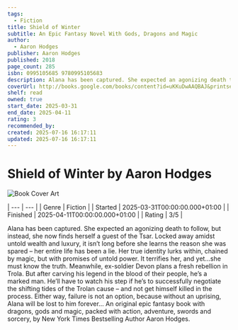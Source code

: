 ```yaml
---
tags:
  - Fiction
title: Shield of Winter
subtitle: An Epic Fantasy Novel With Gods, Dragons and Magic
author:
  - Aaron Hodges
publisher: Aaron Hodges
published: 2018
page_count: 285
isbn: 0995105685 9780995105683
description: Alana has been captured. She expected an agonizing death to follow, but instead, she now finds herself a guest of the Tsar. Locked away amidst untold wealth and luxury, it isn’t long before she learns the reason she was spared – her entire life has been a lie. Her true identity lurks within, chained by magic, but with promises of untold power. It terrifies her, and yet…she must know the truth. Meanwhile, ex-soldier Devon plans a fresh rebellion in Trola. But after carving his legend in the blood of their people, he’s a marked man. He’ll have to watch his step if he’s to successfully negotiate the shifting tides of the Trolan cause – and not get himself killed in the process. Either way, failure is not an option, because without an uprising, Alana will be lost to him forever… An original epic fantasy book with dragons, gods and magic, packed with action, adventure, swords and sorcery, by New York Times Bestselling Author Aaron Hodges.
coverUrl: http://books.google.com/books/content?id=uKKuDwAAQBAJ&printsec=frontcover&img=1&zoom=1&source=gbs_api
shelf: read
owned: true
start_date: 2025-03-31
end_date: 2025-04-11
rating: 3
recommended_by: 
created: 2025-07-16 16:17:11
updated: 2025-07-16 16:17:11
---
```


# Shield of Winter by Aaron Hodges

![Book Cover Art](http://books.google.com/books/content?id=uKKuDwAAQBAJ&printsec=frontcover&img=1&zoom=1&source=gbs_api)


| --- | --- |
| Genre | Fiction |
| Started | 2025-03-31T00:00:00.000+01:00 |
| Finished | 2025-04-11T00:00:00.000+01:00 |
| Rating | 3/5 |

Alana has been captured. She expected an agonizing death to follow, but instead, she now finds herself a guest of the Tsar. Locked away amidst untold wealth and luxury, it isn’t long before she learns the reason she was spared – her entire life has been a lie. Her true identity lurks within, chained by magic, but with promises of untold power. It terrifies her, and yet…she must know the truth. Meanwhile, ex-soldier Devon plans a fresh rebellion in Trola. But after carving his legend in the blood of their people, he’s a marked man. He’ll have to watch his step if he’s to successfully negotiate the shifting tides of the Trolan cause – and not get himself killed in the process. Either way, failure is not an option, because without an uprising, Alana will be lost to him forever… An original epic fantasy book with dragons, gods and magic, packed with action, adventure, swords and sorcery, by New York Times Bestselling Author Aaron Hodges.
